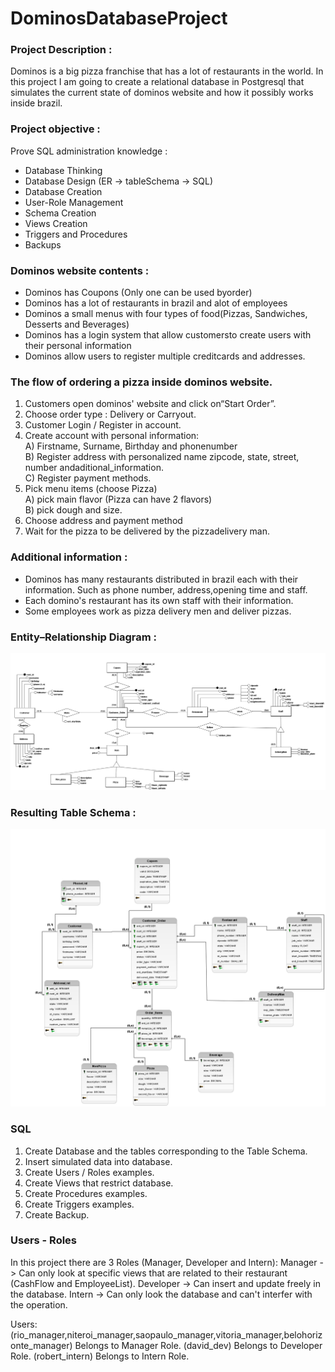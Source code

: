 # DominosDatabaseProject

### Project Description :
Dominos is a big pizza franchise that has a lot of restaurants in the world. In this project I am going to create a relational database in Postgresql that simulates the current state of dominos website and how it possibly works inside brazil.

### Project objective : 
Prove SQL administration knowledge :
 * Database Thinking 
 * Database Design (ER -> tableSchema -> SQL)
 * Database Creation
 * User-Role Management
 * Schema Creation
 * Views Creation
 * Triggers and Procedures
 * Backups

### Dominos website contents :
* Dominos has Coupons (Only one can be used byorder)
* Dominos has a lot of restaurants in brazil and alot of employees
* Dominos a small menus with four types of food(Pizzas, Sandwiches, Desserts and Beverages)
* Dominos has a login system that allow customersto create users with their personal information
* Dominos allow users to register multiple creditcards and addresses.

### The flow of ordering a pizza inside dominos website.
1) Customers open dominos' website and click on“Start Order”.
2) Choose order type : Delivery or Carryout.
3) Customer Login / Register in account.
4) Create account with personal information: <br>
    A) Firstname, Surname, Birthday and phonenumber <br>
    B) Register address with personalized name zipcode, state, street, number andaditional_information. <br>
    C) Register payment methods.
5) Pick menu items (choose Pizza) <br>
    A) pick main flavor (Pizza can have 2 flavors) <br>
    B) pick dough and size. <br>
6) Choose address and payment method
7) Wait for the pizza to be delivered by the pizzadelivery man.

### Additional information :
* Dominos has many restaurants distributed in brazil each with their information. Such as phone number, address,opening time and staff.
* Each domino's restaurant has its own staff with their information.
* Some employees work as pizza delivery men and deliver pizzas.

### Entity–Relationship Diagram :

![Entity–Relationship](Docs/DominosER.png "Entity–Relationship")

### Resulting Table Schema :

![TableSchema](Docs/TableSchema.png "TableSchema")

### SQL

1) Create Database and the tables corresponding to the Table Schema.
2) Insert simulated data into database.
3) Create Users / Roles examples.
4) Create Views that restrict database.
5) Create Procedures examples.
6) Create Triggers examples.
7) Create Backup.


### Users - Roles

 In this project there are 3 Roles (Manager, Developer and Intern):
    Manager -> Can only look at specific views that are related to their restaurant (CashFlow and EmployeeList).
    Developer -> Can insert and update freely in the database.
    Intern -> Can only look the database and can't interfer with the operation.

Users:
    (rio_manager,niteroi_manager,saopaulo_manager,vitoria_manager,belohorizonte_manager) Belongs to Manager Role.
    (david_dev) Belongs to Developer Role.
    (robert_intern) Belongs to Intern Role.

